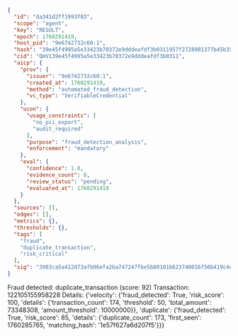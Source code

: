 ```json
{
  "id": "da341d2ff1993f83",
  "scope": "agent",
  "key": "RESULT",
  "epoch": 1760291419,
  "host_pid": "9e6742732c60:1",
  "hash": "39e45f4995a5e33423b70372e9dddeafdf3b0311957f2728901377b45b358cfc",
  "cid": "QmV139e45f4995a5e33423b70372e9dddeafdf3b0311",
  "aicp": {
    "prov": {
      "issuer": "9e6742732c60:1",
      "created_at": 1760291419,
      "method": "automated_fraud_detection",
      "vc_type": "VerifiableCredential"
    },
    "ucon": {
      "usage_constraints": [
        "no_pii_export",
        "audit_required"
      ],
      "purpose": "fraud_detection_analysis",
      "enforcement": "mandatory"
    },
    "eval": {
      "confidence": 1.0,
      "evidence_count": 0,
      "review_status": "pending",
      "evaluated_at": 1760291419
    }
  },
  "sources": [],
  "edges": [],
  "metrics": {},
  "thresholds": {},
  "tags": [
    "fraud",
    "duplicate_transaction",
    "risk_critical"
  ],
  "sig": "3983ca5a412d73afb06efa2ba747247fbe5b80101b623740016f50b419c4ec7d"
}
```

Fraud detected: duplicate_transaction (score: 92)
Transaction: 122105155958228
Details: {'velocity': {'fraud_detected': True, 'risk_score': 100, 'details': {'transaction_count': 174, 'threshold': 50, 'total_amount': 73348308, 'amount_threshold': 10000000}}, 'duplicate': {'fraud_detected': True, 'risk_score': 85, 'details': {'duplicate_count': 173, 'first_seen': 1760285765, 'matching_hash': '1e57f627a6d207f5'}}}